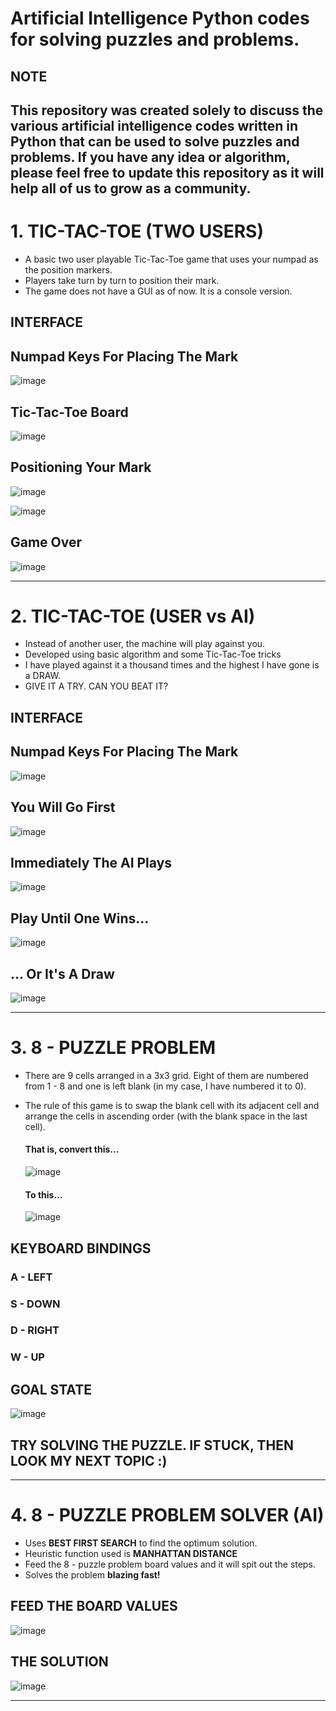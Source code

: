 # Artificial Intelligence Python codes for solving puzzles and problems.

## NOTE
This repository was created solely to discuss the various artificial intelligence codes written in Python that can be used to solve puzzles and problems. If you have any idea or algorithm, please feel free to update this repository as it will help all of us to grow as a community.
---

# 1. TIC-TAC-TOE (TWO USERS)

- A basic two user playable Tic-Tac-Toe game that uses your numpad as the position markers.   
- Players take turn by turn to position their mark.   
- The game does not have a GUI as of now. It is a console version.

## INTERFACE

## Numpad Keys For Placing The Mark
![image](https://user-images.githubusercontent.com/55954313/125397562-b9ccb900-e3cb-11eb-83f9-a3f32b04927f.png)   


## Tic-Tac-Toe Board  

![image](https://user-images.githubusercontent.com/55954313/125396594-6148ec00-e3ca-11eb-96c6-59ce6d054445.png)   

## Positioning Your Mark

![image](https://user-images.githubusercontent.com/55954313/125396793-a4a35a80-e3ca-11eb-852d-03664844486d.png)   

![image](https://user-images.githubusercontent.com/55954313/125397021-fd72f300-e3ca-11eb-8634-3ecea78cbed1.png)

## Game Over

![image](https://user-images.githubusercontent.com/55954313/125398061-74f55200-e3cc-11eb-9bdc-2ba0b786980a.png)

---

# 2. TIC-TAC-TOE (USER vs AI)

- Instead of another user, the machine will play against you.
- Developed using basic algorithm and some Tic-Tac-Toe tricks
- I have played against it a thousand times and the highest I have gone is a DRAW.
- GIVE IT A TRY. CAN YOU BEAT IT?   

## INTERFACE

## Numpad Keys For Placing The Mark
![image](https://user-images.githubusercontent.com/55954313/125397562-b9ccb900-e3cb-11eb-83f9-a3f32b04927f.png)   

## You Will Go First
![image](https://user-images.githubusercontent.com/55954313/125399778-ad962b00-e3ce-11eb-9178-8fd3e08489af.png)

## Immediately The AI Plays
![image](https://user-images.githubusercontent.com/55954313/125399936-ddddc980-e3ce-11eb-85f3-1d5272b8ac64.png)

## Play Until One Wins...
![image](https://user-images.githubusercontent.com/55954313/125400018-f817a780-e3ce-11eb-8ef0-19d4bbc96618.png)

## ... Or It's A Draw
![image](https://user-images.githubusercontent.com/55954313/125400132-29907300-e3cf-11eb-88d9-eff0ea78f5ec.png)

---

# 3. 8 - PUZZLE PROBLEM
- There are 9 cells arranged in a 3x3 grid. Eight of them are numbered from 1 - 8 and one is left blank (in my case, I have numbered it to 0).
- The rule of this game is to swap the blank cell with its adjacent cell and arrange the cells in ascending order (with the blank space in the last cell).   
  #### That is, convert this...   
  
  ![image](https://user-images.githubusercontent.com/55954313/125402163-b5a39a00-e3d1-11eb-9466-2bc1c7bdef15.png)   
  
  #### To this...   
  
  ![image](https://user-images.githubusercontent.com/55954313/125401360-ad972a80-e3d0-11eb-81e2-7ea72e4e05df.png)   
  
## KEYBOARD BINDINGS

### A - LEFT
### S - DOWN
### D - RIGHT
### W - UP

## GOAL STATE

![image](https://user-images.githubusercontent.com/55954313/125401360-ad972a80-e3d0-11eb-81e2-7ea72e4e05df.png)  

## TRY SOLVING THE PUZZLE. IF STUCK, THEN LOOK MY NEXT TOPIC :)

---

# 4. 8 - PUZZLE PROBLEM SOLVER (AI)
- Uses **BEST FIRST SEARCH** to find the optimum solution.
- Heuristic function used is **MANHATTAN DISTANCE**
- Feed the 8 - puzzle problem board values and it will spit out the steps.
- Solves the problem **blazing fast!**

## FEED THE BOARD VALUES

![image](https://user-images.githubusercontent.com/55954313/125405419-56e01f80-e3d5-11eb-9f4b-b43e8f282954.png)   

## THE SOLUTION

![image](https://user-images.githubusercontent.com/55954313/125405521-75deb180-e3d5-11eb-8354-ccb22fccaf0e.png)

---

